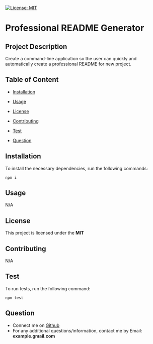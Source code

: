 [![License: MIT](https://img.shields.io/badge/License-MIT-yellow.svg)](https://opensource.org/licenses/MIT)
  
  # Professional README Generator
  
  ## Project Description
  Create a command-line application so the user can quickly and automatically create a professional README for new project.

  ## Table of Content
  * [Installation](#installation)

  * [Usage](#usage)

  * [License](#license)

  * [Contributing](#contributing)

  * [Test](#test)

  * [Question](#question)

  ## Installation
  To install the necessary dependencies, run the following commands:
  
  ```
  npm i
  ```
  
  ## Usage
  N/A
  
  ## License
  This project is licensed under the **MIT**
  
  ## Contributing
  N/A
  
  ## Test
  To run tests, run the following command:
  
  ```
  npm test
  ```
  
  ## Question
  * Connect me on [Github](https://github.com/ykuang321)
  * For any additional questions/information, contact me by Email: **example.gmail.com**
